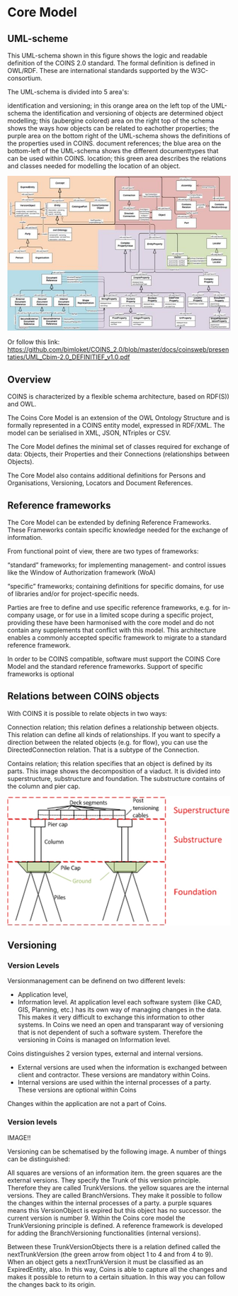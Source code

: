# Core Model

## UML-scheme

This UML-schema shown in this figure shows the logic and readable definition of the COINS 2.0 standard. The formal definition is defined in OWL/RDF. These are international standards supported by the W3C-consortium.

The UML-schema is divided into 5 area's:

identification and versioning; in this orange area on the left top of the UML-schema the identification and versioning of objects are determined
object modelling; this (aubergine colored) area on the right top of the schema shows the ways how objects can be related to eachother
properties; the purple area on the bottom right of the UML-schema shows the definitions of the properties used in COINS.
document references; the blue area on the bottom-left of the UML-schema shows the different documenttypes that can be used within COINS.
location; this green area describes the relations and classes needed for modelling the location of an object.

![UML-scheme of the COINS CORE model](./media/600px-UML-schema_1280x888.jpg "UML-scheme of the COINS CORE model")

Or follow this link: 
https://github.com/bimloket/COINS_2.0/blob/master/docs/coinsweb/presentaties/UML_Cbim-2.0_DEFINITIEF_v1.0.pdf

## Overview

COINS is characterized by a flexible schema architecture, based on RDF(S)) and OWL.

The Coins Core Model is an extension of the OWL Ontology Structure and is formally represented in a COINS entity model, expressed in RDF/XML. The model can be serialised in XML, JSON, NTriples or CSV.

The Core Model defines the minimal set of classes required for exchange of data: Objects, their Properties and their Connections (relationships between Objects).

The Core Model also contains additional definitions for Persons and Organisations, Versioning, Locators and Document References.

## Reference frameworks
The Core Model can be extended by defining Reference Frameworks. These Frameworks contain specific knowledge needed for the exchange of information.

From functional point of view, there are two types of frameworks:

“standard” frameworks; for implementing management- and control issues like the Window of Authorization framework (WoA)


“specific” frameworks; containing definitions for specific domains, for use of libraries and/or for project-specific needs.


Parties are free to define and use specific reference frameworks, e.g. for in-company usage, or for use in a limited scope during a specific project, providing these have been harmonised with the core model and do not contain any supplements that conflict with this model. This architecture enables a commonly accepted specific framework to migrate to a standard reference framework.


In order to be COINS compatible, software must support the COINS Core Model and the standard reference frameworks. Support of specific frameworks is optional


## Relations between COINS objects
With COINS it is possible to relate objects in two ways:

Connection relation; this relation defines a relationship between objects. This relation can define all kinds of relationships. If you want to specify a direction between the related objects (e.g. for flow), you can use the DirectedConnection relation. That is a subtype of the Connection.

Contains relation; this relation specifies that an object is defined by its parts. This image shows the decomposition of a viaduct. It is divided into superstructure, substructure and foundation. The substructure contains of the column and pier cap.

![Visualisation of relations in COINS CORE model](./media/ContainsRelation.jpg "Contains relation for defining structures")


## Versioning


### Version Levels

Versionmanagement can be definend on two different levels:
* Application level,
* Information level.
At application level each software system (like CAD, GIS, Planning, etc.) has its own way of managing changes in the data. This makes it very difficult to exchange this information to other systems. In Coins we need an open and transparant way of versioning that is not dependent of such a software system. Therefore the versioning in Coins is managed on Information level.

Coins distinguishes 2 version types, external and internal versions.

* External versions are used when the information is exchanged between client and contractor. These versions are mandatory within Coins.
* Internal versions are used within the internal processes of a party. These versions are optional within Coins

Changes within the application are not a part of Coins.

### Version levels

IMAGE!!

Versioning can be schematised by the following image. A number of things can be distinguished:

All squares are versions of an information item.
the green squares are the external versions. They specify the Trunk of this version principle. Therefore they are called TrunkVersions.
the yellow squares are the internal versions. They are called BranchVersions. They make it possible to follow the changes within the internal processes of a party.
a purple squares means this VersionObject is expired but this object has no successor.
the current version is number 9.
Within the Coins core model the TrunkVersioning principle is defined. A reference framework is developed for adding the BranchVersioning functionalities (internal versions).

Between these TrunkVersionObjects there is a relation defined called the nextTrunkVersion (the green arrow from object 1 to 4 and from 4 to 9). When an object gets a nextTrunkVersion it must be classified as an ExpiredEntity, also. In this way, Coins is able to capture all the changes and makes it possible to return to a certain situation. In this way you can follow the changes back to its origin.


